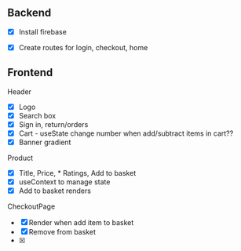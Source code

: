 ## Backend

- [X] Install firebase
- [X] Create routes for login, checkout, home


## Frontend

Header
- [X] Logo
- [X] Search box
- [X] Sign in, return/orders
- [X] Cart - useState change number when add/subtract items in cart??
- [X] Banner gradient

Product
- [X] Title, Price, * Ratings, Add to basket
- [X] useContext to manage state
- [X] Add to basket renders

CheckoutPage
- [X] Render when add item to basket
- [X] Remove from basket
- [X]
